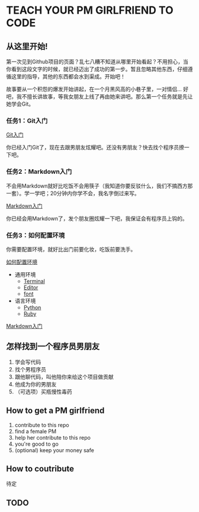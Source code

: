 # TEACH YOUR PM GIRLFRIEND TO CODE

## 从这里开始!

第一次见到Github项目的页面？乱七八糟不知道从哪里开始看起？不用担心，当你看到这段文字的时候，就已经迈出了成功的第一步。暂且忽略其他东西，仔细遵循这里的指导，其他的东西都会水到渠成。开始吧！

故事要从一个积怨的爆发开始讲起，在一个月黑风高的小巷子里，一对情侣... 好吧，我不擅长讲故事，等我女朋友上线了再由她来讲吧。那么第一个任务就是先让她学会Git。

### 任务1：Git入门

[Git入门](./docs/git_tutorial.md)

你已经入门Git了，现在去跟男朋友炫耀吧。还没有男朋友？快去找个程序员撩一下吧。

### 任务2：Markdown入门

不会用Markdown就好比吃饭不会用筷子（我知道你要反驳什么，我们不搞西方那一套）。学一学吧；20分钟内你学不会，我名字倒过来写。

[Markdown入门](./docs/markdown_tutorial.md)

你已经会用Markdown了，发个朋友圈炫耀一下吧，我保证会有程序员上钩的。

### 任务3：如何配置环境

你需要配置环境，就好比出门前要化妆，吃饭前要洗手。

[如何配置环境](./docs/env_setting.md)

- 通用环境
  - [Terminal](./docs/env/terminal.md)
  - [Editor](./docs/env/editor.md)
  - [font](./docs/env/font.md)
- 语言环境
  - [Python](./docs/env/python.md)
  - [Ruby](./docs/env/ruby.md)

[Markdown入门](./docs/markdown_tutorial.md)

## 怎样找到一个程序员男朋友

1. 学会写代码
2. 找个男程序员
3. 跟他聊代码，叫他陪你来给这个项目做贡献
4. 他成为你的男朋友
5. （可选项）买瓶慢性毒药

## How to get a PM girlfriend

1. contribute to this repo
2. find a female PM
3. help her contribute to this repo
4. you're good to go
5. (optional) keep your money safe

## How to coutribute

待定

## TODO

